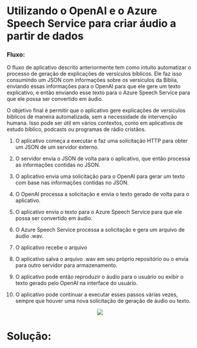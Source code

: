 
# Utilizando o OpenAI e o Azure Speech Service para criar áudio a partir de dados

### Fluxo: 

O fluxo de aplicativo descrito anteriormente tem como intuito automatizar o processo de geração de explicações de versículos bíblicos. Ele faz isso consumindo um JSON com informações sobre os versículos da Bíblia, enviando essas informações para o OpenAI para que ele gere um texto explicativo, e então enviando esse texto para o Azure Speech Service para que ele possa ser convertido em áudio.

O objetivo final é permitir que o aplicativo gere explicações de versículos bíblicos de maneira automatizada, sem a necessidade de intervenção humana. Isso pode ser útil em vários contextos, como em aplicativos de estudo bíblico, podcasts ou programas de rádio cristãos.

1. O aplicativo começa a executar e faz uma solicitação HTTP para obter um JSON de um servidor externo.

2. O servidor envia o JSON de volta para o aplicativo, que então processa as informações contidas no JSON.

3. O aplicativo envia uma solicitação para o OpenAI para gerar um texto com base nas informações contidas no JSON.

4. O OpenAI processa a solicitação e envia o texto gerado de volta para o aplicativo.

5. O aplicativo envia o texto para o Azure Speech Service para que ele possa ser convertido em áudio.

6. O Azure Speech Service processa a solicitação e gera um arquivo de áudio .wav.

7. O aplicativo recebe o arquivo

8. O aplicativo salva o arquivo .wav em seu próprio repositório ou o envia para outro servidor para armazenamento.

9. O aplicativo pode então reproduzir o áudio para o usuário ou exibir o texto gerado pelo OpenAI na interface do usuário.

10. O aplicativo pode continuar a executar esses passos várias vezes, sempre que houver uma nova solicitação de geração de áudio ou texto.



<p align="center">
  <img src="https://user-images.githubusercontent.com/38250160/210195042-c489eba3-60a3-4f8d-b527-2e0598e5451e.png">
</p>

# Solução: 


